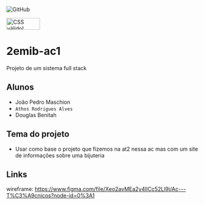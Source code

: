 ![GitHub](https://img.shields.io/github/license/athenhozz/2emib-ac1)
<p>
    <a href="http://jigsaw.w3.org/css-validator/check/referer">
        <img style="border:0;width:88px;height:31px"
            src="http://jigsaw.w3.org/css-validator/images/vcss"
            alt="CSS válido!" />
    </a>
</p>
            
# 2emib-ac1
Projeto de um sistema full stack

## Alunos
 - João Pedro Maschion
 - ` Athos Rodrigues Alves `
 - Douglas Benitah
## Tema do projeto
 - Usar como base o projeto que fizemos na at2 nessa ac mas com um site de informações sobre uma bijuteria    
 ## Links 
 wireframe:
https://www.figma.com/file/Xeo2avMEa2y4IlCc52Ll9j/Ac---T%C3%A9cnicos?node-id=0%3A1


 
